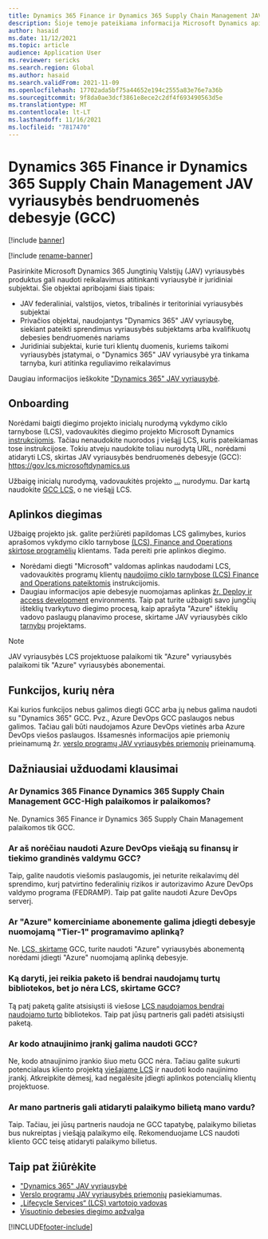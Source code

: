 ```yaml
---
title: Dynamics 365 Finance ir Dynamics 365 Supply Chain Management JAV vyriausybės bendruomenės debesyje (GCC)
description: Šioje temoje pateikiama informacija Microsoft Dynamics apie 365 JAV vyriausybės produktus, kuriuos gali naudoti reikalavimus atitinkanti vyriausybė ir juridiniai subjektai.
author: hasaid
ms.date: 11/12/2021
ms.topic: article
audience: Application User
ms.reviewer: sericks
ms.search.region: Global
ms.author: hasaid
ms.search.validFrom: 2021-11-09
ms.openlocfilehash: 17702ada5bf75a44652e194c2555a83e76e7a36b
ms.sourcegitcommit: 9f8da0ae3dcf3861e8ece2c2df4f693490563d5e
ms.translationtype: MT
ms.contentlocale: lt-LT
ms.lasthandoff: 11/16/2021
ms.locfileid: "7817470"
---
```

# <a name="dynamics-365-finance-and-dynamics-365-supply-chain-management-in-us-government-community-cloud-gcc"></a>Dynamics 365 Finance ir Dynamics 365 Supply Chain Management JAV vyriausybės bendruomenės debesyje (GCC)

[!include [banner](../includes/banner.md)]

[!include [rename-banner](~/includes/cc-data-platform-banner.md)]

Pasirinkite Microsoft Dynamics 365 Jungtinių Valstijų (JAV) vyriausybės produktus gali naudoti reikalavimus atitinkanti vyriausybė ir juridiniai subjektai. Šie objektai apribojami šiais tipais:

- JAV federaliniai, valstijos, vietos, tribalinės ir teritoriniai vyriausybės subjektai
- Privačios objektai, naudojantys "Dynamics 365" JAV vyriausybę, siekiant pateikti sprendimus vyriausybės subjektams arba kvalifikuotų debesies bendruomenės nariams
- Juridiniai subjektai, kurie turi klientų duomenis, kuriems taikomi vyriausybės įstatymai, o "Dynamics 365" JAV vyriausybė yra tinkama tarnyba, kuri atitinka reguliavimo reikalavimus

Daugiau informacijos ieškokite ["Dynamics 365" JAV vyriausybė](/power-platform/admin/microsoft-dynamics-365-government).

## <a name="onboarding"></a>Onboarding

Norėdami baigti diegimo projekto inicialų nurodymą vykdymo ciklo tarnybose (LCS), vadovaukitės diegimo projekto Microsoft Dynamics [instrukcijomis](../../../fin-ops-core/fin-ops/imp-lifecycle/onboard.md). Tačiau nenaudokite nuorodos į viešąjį LCS, kuris pateikiamas tose instrukcijose. Tokiu atveju naudokite toliau nurodytą URL, norėdami atidaryti LCS, skirtas JAV vyriausybės bendruomenės debesyje (GCC): <https://gov.lcs.microsoftdynamics.us>

Užbaigę inicialų nurodymą, vadovaukitės projekto [...](../lifecycle-services/project-onboarding.md) nurodymu. Dar kartą naudokite [GCC LCS,](https://gov.lcs.microsoftdynamics.us) o ne viešąjį LCS.

## <a name="environment-deployment"></a>Aplinkos diegimas

Užbaigę projekto įsk. galite peržiūrėti papildomas LCS galimybes, kurios aprašomos vykdymo ciklo tarnybose [(LCS), Finance and Operations skirtose programėlių](../../../fin-ops-core/dev-itpro/lifecycle-services/lcs-works-lcs.md) klientams. Tada pereiti prie aplinkos diegimo.

- Norėdami diegti "Microsoft" valdomas aplinkas naudodami LCS, vadovaukitės programų klientų [naudojimo ciklo tarnybose (LCS) Finance and Operations pateiktomis](../../../fin-ops-core/dev-itpro/lifecycle-services/lcs-works-lcs.md#new-deployment-experience) instrukcijomis.
- Daugiau informacijos apie debesyje nuomojamas aplinkas [žr. Deploy ir access development](../../../fin-ops-core/dev-itpro/dev-tools/access-instances.md) environments. Taip pat turite užbaigti savo jungčių išteklių tvarkytuvo diegimo procesą, kaip aprašyta "Azure" išteklių vadovo paslaugų planavimo procese, skirtame JAV vyriausybės ciklo [tarnybų](arm-onbarding-us-goverment.md) projektams.

> [!NOTE]
> JAV vyriausybės LCS projektuose palaikomi tik "Azure" vyriausybės palaikomi tik "Azure" vyriausybės abonementai.

## <a name="features-that-arent-available"></a>Funkcijos, kurių nėra

Kai kurios funkcijos nebus galimos diegti GCC arba jų nebus galima naudoti su "Dynamics 365" GCC. Pvz., Azure DevOps GCC paslaugos nebus galimos. Tačiau gali būti naudojamos Azure DevOps vietinės arba Azure DevOps viešos paslaugos. Išsamesnės informacijos apie priemonių prieinamumą žr. [verslo programų JAV vyriausybės priemonių](https://aka.ms/BAPFunctionalParity) prieinamumą.

## <a name="frequently-asked-questions"></a>Dažniausiai užduodami klausimai

### <a name="are-dynamics-365-finance-and-dynamics-365-supply-chain-management-supported-in-gcc-high"></a>Ar Dynamics 365 Finance Dynamics 365 Supply Chain Management GCC-High palaikomos ir palaikomos?

Ne. Dynamics 365 Finance ir Dynamics 365 Supply Chain Management palaikomos tik GCC.

### <a name="can-i-use-public-azure-devops-with-finance-and-supply-chain-management-in-gcc"></a>Ar aš norėčiau naudoti Azure DevOps viešąją su finansų ir tiekimo grandinės valdymu GCC?

Taip, galite naudotis viešomis paslaugomis, jei neturite reikalavimų dėl sprendimo, kurį patvirtino federalinių rizikos ir autorizavimo Azure DevOps valdymo programa (FEDRAMP). Taip pat galite naudoti Azure DevOps serverį.

### <a name="can-i-deploy-a-cloud-hosted-environment-tier-1-development-environment-on-an-azure-commercial-subscription"></a>Ar "Azure" komerciniame abonemente galima įdiegti debesyje nuomojamą "Tier-1" programavimo aplinką?

Ne. [LCS, skirtame](https://gov.lcs.microsoftdynamics.us) GCC, turite naudoti "Azure" vyriausybės abonementą norėdami įdiegti "Azure" nuomojamą aplinką debesyje.

### <a name="what-can-i-do-if-i-need-a-package-from-the-shared-asset-library-but-it-isnt-available-in-lcs-for-gcc"></a>Ką daryti, jei reikia paketo iš bendrai naudojamų turtų bibliotekos, bet jo nėra LCS, skirtame GCC?

Tą patį paketą galite atsisiųsti iš viešose [LCS naudojamos bendrai naudojamo turto](https://lcs.dynamics.com) bibliotekos. Taip pat jūsų partneris gali padėti atsisiųsti paketą.

### <a name="is-the-code-upgrade-tool-available-in-gcc"></a>Ar kodo atnaujinimo įrankį galima naudoti GCC?

Ne, kodo atnaujinimo įrankio šiuo metu GCC nėra. Tačiau galite sukurti potencialaus kliento projektą [viešajame LCS](https://lcs.dynamics.com) ir naudoti kodo naujinimo įrankį. Atkreipkite dėmesį, kad negalėsite įdiegti aplinkos potencialių klientų projektuose.

### <a name="can-my-partner-open-a-support-ticket-on-my-behalf"></a>Ar mano partneris gali atidaryti palaikymo bilietą mano vardu?

Taip. Tačiau, jei jūsų partneris naudoja ne GCC tapatybę, palaikymo bilietas bus nukreiptas į viešąją palaikymo eilę. Rekomenduojame LCS naudoti kliento GCC teisę atidaryti palaikymo bilietus.

## <a name="see-also"></a>Taip pat žiūrėkite

- ["Dynamics 365" JAV vyriausybė](/power-platform/admin/microsoft-dynamics-365-government)
- [Verslo programų JAV vyriausybės priemonių](https://aka.ms/BAPFunctionalParity) pasiekiamumas.
- [„Lifecycle Services“ (LCS) vartotojo vadovas](../../../fin-ops-core/dev-itpro/lifecycle-services/lcs-user-guide.md)
- [Visuotinio debesies diegimo apžvalga](../../../fin-ops-core/dev-itpro/deployment/cloud-deployment-overview.md)

[!INCLUDE[footer-include](../../../includes/footer-banner.md)]
